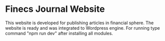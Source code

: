 # Finecs Journal Website 

This website is developed for publishing articles in financial sphere. The website is ready and was integrated to Wordpress engine.
For running type command "npm run dev" after installing all modules.